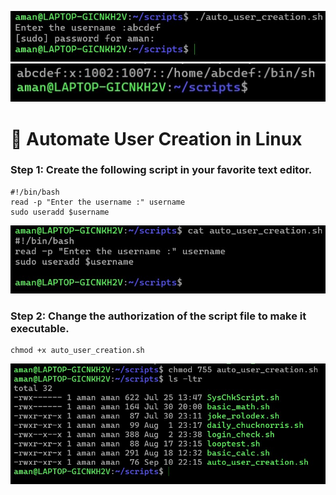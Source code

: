 ![](https://github.com/amancs1422/Practice_Shell_Scripting/blob/bd84536e6ff63fc5db2becd2400791498762a9c7/Images/Auto_User_Creation3.jpg)
![](https://github.com/amancs1422/Practice_Shell_Scripting/blob/bd84536e6ff63fc5db2becd2400791498762a9c7/Images/Auto_User_Creation4.jpg)

# :minidisc: Automate User Creation in Linux
### Step 1: Create the following script in your favorite text editor.
```
#!/bin/bash
read -p "Enter the username :" username
sudo useradd $username
```
![](https://github.com/amancs1422/Practice_Shell_Scripting/blob/46af95a6ef5870a478441192d0f6ac1b01a082d1/Images/Auto_User_Creation1.jpg)
### Step 2: Change the authorization of the script file to make it executable.
```
chmod +x auto_user_creation.sh
```
![](https://github.com/amancs1422/Practice_Shell_Scripting/blob/01130e5c448955e096ca73d4bd5411e1c4f46422/Images/Auto_User_Creation2.jpg)
